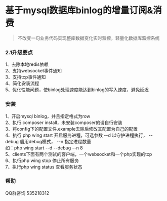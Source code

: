 基于mysql数据库binlog的增量订阅&消费
====
>不改变一句业务代码实现整库数据变化实时监控，轻量化数据库监控系统

### 2.1升级要点
1、去除本地redis依赖    
2、支持websocket事件通知    
3、支持tcp事件通知    
4、简化安装流程      
5、优化性能问题，使binlog处理速度能达到binlog的写入速度，避免延迟
   
### 安装
1、开启mysql binlog，并且指定格式为row        
2、执行 composer install，未安装composer的请自行安装          
3、将config下的配置文件.example去除后修改其配置为自己的配置     
4、执行 php wing start 开启服务进程，可选参数 --d 以守护进程执行， --debug 启用debug模式， --n 指定进程数量         
     如：php wing start --d --debug --n 8          
5、clients下面有两个测试的客户端，一个websocket和一个php实现的tcp      
6、执行php wing stop 停止所有服务  
7、执行php wing status 查看服务状态  
         
### 帮助
   QQ群咨询 535218312      